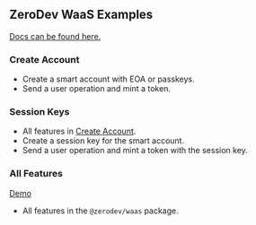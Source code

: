 ## ZeroDev WaaS Examples

[Docs can be found here.](https://docs.zerodev.app/react/use-balance)

### Create Account

- Create a smart account with EOA or passkeys.
- Send a user operation and mint a token.

### Session Keys
- All features in [Create Account](create-account).
- Create a session key for the smart account.
- Send a user operation and mint a token with the session key.

### All Features

[Demo](https://waas-demo.vercel.app/)

- All features in the `@zerodev/waas` package.
